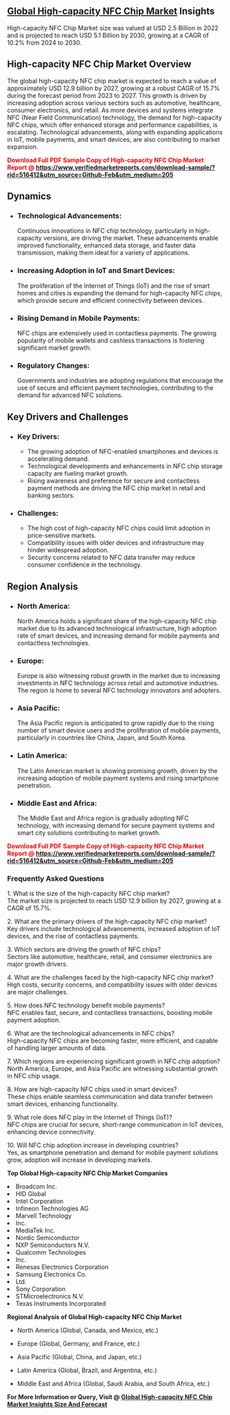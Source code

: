 <h2><a href="https://www.verifiedmarketreports.com/download-sample/?rid=516412&amp;utm_source=Github&amp;utm_medium=205" target="_blank">Global High-capacity NFC Chip Market</a> Insights</h2><p>High-capacity NFC Chip Market size was valued at USD 2.5 Billion in 2022 and is projected to reach USD 5.1 Billion by 2030, growing at a CAGR of 10.2% from 2024 to 2030.</p><p> <h2>High-capacity NFC Chip Market Overview</h2> <p>The global high-capacity NFC chip market is expected to reach a value of approximately USD 12.9 billion by 2027, growing at a robust CAGR of 15.7% during the forecast period from 2023 to 2027. This growth is driven by increasing adoption across various sectors such as automotive, healthcare, consumer electronics, and retail. As more devices and systems integrate NFC (Near Field Communication) technology, the demand for high-capacity NFC chips, which offer enhanced storage and performance capabilities, is escalating. Technological advancements, along with expanding applications in IoT, mobile payments, and smart devices, are also contributing to market expansion.</p> <p><strong><p><span class=""><span style="color: #ff0000;"><strong>Download Full PDF Sample Copy of High-capacity NFC Chip Market Report</strong> @ </span><a href="https://www.verifiedmarketreports.com/download-sample/?rid=516412&amp;utm_source=Github-Feb&amp;utm_medium=205" target="_blank">https://www.verifiedmarketreports.com/download-sample/?rid=516412&amp;utm_source=Github-Feb&amp;utm_medium=205</a></span></p></strong></p> <h2>Dynamics</h2> <ul> <li><h3>Technological Advancements:</h3> Continuous innovations in NFC chip technology, particularly in high-capacity versions, are driving the market. These advancements enable improved functionality, enhanced data storage, and faster data transmission, making them ideal for a variety of applications.</li> <li><h3>Increasing Adoption in IoT and Smart Devices:</h3> The proliferation of the Internet of Things (IoT) and the rise of smart homes and cities is expanding the demand for high-capacity NFC chips, which provide secure and efficient connectivity between devices.</li> <li><h3>Rising Demand in Mobile Payments:</h3> NFC chips are extensively used in contactless payments. The growing popularity of mobile wallets and cashless transactions is fostering significant market growth.</li> <li><h3>Regulatory Changes:</h3> Governments and industries are adopting regulations that encourage the use of secure and efficient payment technologies, contributing to the demand for advanced NFC solutions.</li> </ul> <h2>Key Drivers and Challenges</h2> <ul> <li><h3>Key Drivers:</h3> <ul> <li>The growing adoption of NFC-enabled smartphones and devices is accelerating demand.</li> <li>Technological developments and enhancements in NFC chip storage capacity are fueling market growth.</li> <li>Rising awareness and preference for secure and contactless payment methods are driving the NFC chip market in retail and banking sectors.</li> </ul> </li> <li><h3>Challenges:</h3> <ul> <li>The high cost of high-capacity NFC chips could limit adoption in price-sensitive markets.</li> <li>Compatibility issues with older devices and infrastructure may hinder widespread adoption.</li> <li>Security concerns related to NFC data transfer may reduce consumer confidence in the technology.</li> </ul> </li> </ul> <h2>Region Analysis</h2> <ul> <li><h3>North America:</h3> North America holds a significant share of the high-capacity NFC chip market due to its advanced technological infrastructure, high adoption rate of smart devices, and increasing demand for mobile payments and contactless technologies.</li> <li><h3>Europe:</h3> Europe is also witnessing robust growth in the market due to increasing investments in NFC technology across retail and automotive industries. The region is home to several NFC technology innovators and adopters.</li> <li><h3>Asia Pacific:</h3> The Asia Pacific region is anticipated to grow rapidly due to the rising number of smart device users and the proliferation of mobile payments, particularly in countries like China, Japan, and South Korea.</li> <li><h3>Latin America:</h3> The Latin American market is showing promising growth, driven by the increasing adoption of mobile payment systems and rising smartphone penetration.</li> <li><h3>Middle East and Africa:</h3> The Middle East and Africa region is gradually adopting NFC technology, with increasing demand for secure payment systems and smart city solutions contributing to market growth.</li> </ul> <p><strong><p><span class=""><span style="color: #ff0000;"><strong>Download Full PDF Sample Copy of High-capacity NFC Chip Market Report</strong> @ </span><a href="https://www.verifiedmarketreports.com/download-sample/?rid=516412&amp;utm_source=Github-Feb&amp;utm_medium=205" target="_blank">https://www.verifiedmarketreports.com/download-sample/?rid=516412&amp;utm_source=Github-Feb&amp;utm_medium=205</a></span></p></strong></p> <h3>Frequently Asked Questions</h3> <p>1. What is the size of the high-capacity NFC chip market? <br> The market size is projected to reach USD 12.9 billion by 2027, growing at a CAGR of 15.7%.</p> <p>2. What are the primary drivers of the high-capacity NFC chip market? <br> Key drivers include technological advancements, increased adoption of IoT devices, and the rise of contactless payments.</p> <p>3. Which sectors are driving the growth of NFC chips? <br> Sectors like automotive, healthcare, retail, and consumer electronics are major growth drivers.</p> <p>4. What are the challenges faced by the high-capacity NFC chip market? <br> High costs, security concerns, and compatibility issues with older devices are major challenges.</p> <p>5. How does NFC technology benefit mobile payments? <br> NFC enables fast, secure, and contactless transactions, boosting mobile payment adoption.</p> <p>6. What are the technological advancements in NFC chips? <br> High-capacity NFC chips are becoming faster, more efficient, and capable of handling larger amounts of data.</p> <p>7. Which regions are experiencing significant growth in NFC chip adoption? <br> North America, Europe, and Asia Pacific are witnessing substantial growth in NFC chip usage.</p> <p>8. How are high-capacity NFC chips used in smart devices? <br> These chips enable seamless communication and data transfer between smart devices, enhancing functionality.</p> <p>9. What role does NFC play in the Internet of Things (IoT)? <br> NFC chips are crucial for secure, short-range communication in IoT devices, enhancing device connectivity.</p> <p>10. Will NFC chip adoption increase in developing countries? <br> Yes, as smartphone penetration and demand for mobile payment solutions grow, adoption will increase in developing markets.</p> </p><p><strong>Top Global High-capacity NFC Chip Market Companies</strong></p><div data-test-id=""><p><li>Broadcom Inc.</li><li> HID Global</li><li> Intel Corporation</li><li> Infineon Technologies AG</li><li> Marvell Technology</li><li> Inc.</li><li> MediaTek Inc.</li><li> Nordic Semiconductor</li><li> NXP Semiconductors N.V.</li><li> Qualcomm Technologies</li><li> Inc.</li><li> Renesas Electronics Corporation</li><li> Samsung Electronics Co.</li><li> Ltd.</li><li> Sony Corporation</li><li> STMicroelectronics N.V.</li><li> Texas Instruments Incorporated</li></p><div><strong>Regional Analysis of&nbsp;Global High-capacity NFC Chip Market</strong></div><ul><li dir="ltr"><p dir="ltr">North America&nbsp;(Global, Canada, and Mexico, etc.)</p></li><li dir="ltr"><p dir="ltr">Europe (Global, Germany, and France, etc.)</p></li><li dir="ltr"><p dir="ltr">Asia Pacific&nbsp;(Global, China, and Japan, etc.)</p></li><li dir="ltr"><p dir="ltr">Latin America&nbsp;(Global, Brazil, and Argentina, etc.)</p></li><li dir="ltr">Middle East and Africa&nbsp;(Global, Saudi Arabia, and South Africa, etc.)</li></ul><p><strong>For More Information or Query, Visit @&nbsp;</strong><strong><a href="https://www.verifiedmarketreports.com/product/high-capacity-nfc-chip-market/?utm_source=Github&amp;utm_medium=205" target="_blank">Global High-capacity NFC Chip Market Insights Size And Forecast</a></strong></p></div>
